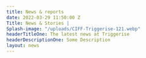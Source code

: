 ```yaml
---
title: News & reports
date: 2022-03-29 11:50:00 Z
Title: News & Stories |
Splash-image: "/uploads/CIFF-Triggerise-121.webp"
headerTitleOne: The latest news at Triggerise
headerDescriptionOne: Some Description
layout: news
---
```


